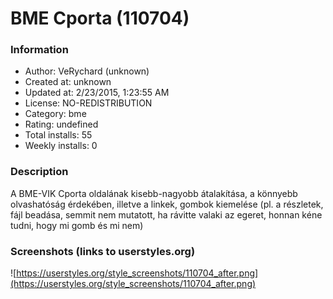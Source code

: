 # BME Cporta (110704)

### Information
- Author: VeRychard (unknown)
- Created at: unknown
- Updated at: 2/23/2015, 1:23:55 AM
- License: NO-REDISTRIBUTION
- Category: bme
- Rating: undefined
- Total installs: 55
- Weekly installs: 0


### Description
A BME-VIK Cporta oldalának kisebb-nagyobb átalakítása, a könnyebb olvashatóság érdekében, illetve a linkek, gombok kiemelése (pl. a részletek, fájl beadása, semmit nem mutatott, ha rávitte valaki az egeret, honnan kéne tudni, hogy mi gomb és mi nem)


### Screenshots (links to userstyles.org)
![https://userstyles.org/style_screenshots/110704_after.png](https://userstyles.org/style_screenshots/110704_after.png)


